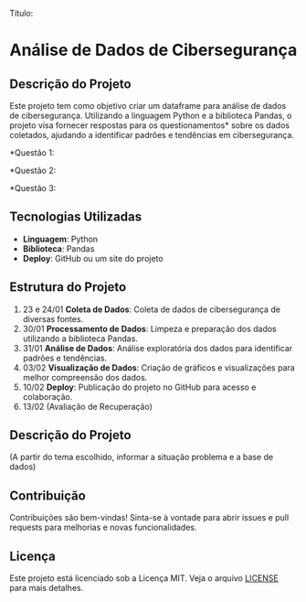 Título:
# Análise de Dados de Cibersegurança

## Descrição do Projeto

Este projeto tem como objetivo criar um dataframe para análise de dados de cibersegurança. Utilizando a linguagem Python e a biblioteca Pandas, o projeto visa fornecer respostas para os questionamentos* sobre os dados coletados, ajudando a identificar padrões e tendências em cibersegurança.

*Questão 1: 

*Questão 2:

*Questão 3:


## Tecnologias Utilizadas

- **Linguagem**: Python
- **Biblioteca**: Pandas
- **Deploy**: GitHub ou um site do projeto

## Estrutura do Projeto

1. 23 e 24/01 **Coleta de Dados**: Coleta de dados de cibersegurança de diversas fontes.
2. 30/01 **Processamento de Dados**: Limpeza e preparação dos dados utilizando a biblioteca Pandas.
3. 31/01 **Análise de Dados**: Análise exploratória dos dados para identificar padrões e tendências.
4. 03/02 **Visualização de Dados**: Criação de gráficos e visualizações para melhor compreensão dos dados.
5. 10/02 **Deploy**: Publicação do projeto no GitHub para acesso e colaboração.
6. 13/02 (Avaliação de Recuperação)

## Descrição do Projeto
(A partir do tema escolhido, informar a situação problema e a base de dados)

## Contribuição

Contribuições são bem-vindas! Sinta-se à vontade para abrir issues e pull requests para melhorias e novas funcionalidades.

## Licença

Este projeto está licenciado sob a Licença MIT. Veja o arquivo [LICENSE](LICENSE) para mais detalhes.

